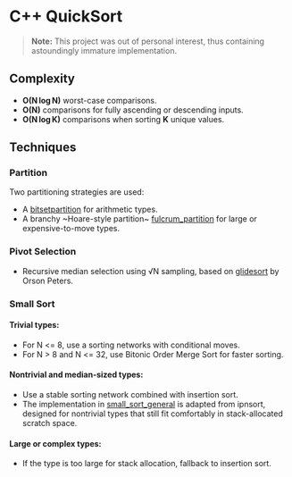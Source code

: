 # C++ QuickSort

> **Note:** This project was out of personal interest, thus containing astoundingly immature implementation.

## Complexity

- **O(N log N)** worst-case comparisons.  
- **O(N)** comparisons for fully ascending or descending inputs.  
- **O(N log K)** comparisons when sorting **K** unique values. 

## Techniques

### Partition

Two partitioning strategies are used:

- A [bitsetpartition](https://github.com/minjaehwang/bitsetsort) for arithmetic types.  
- A branchy ~Hoare-style partition~ [fulcrum_partition](https://github.com/scandum/crumsort?tab=readme-ov-file) for large or expensive-to-move types.  

### Pivot Selection

- Recursive median selection using √N sampling, based on [glidesort](https://github.com/orlp/glidesort) by Orson Peters.

### Small Sort  
#### Trivial types:  

 - For N <= 8,  use a sorting networks with conditional moves.   
 - For N > 8 and N <= 32, use Bitonic Order Merge Sort for faster sorting.

#### Nontrivial and median-sized types:

- Use a stable sorting network combined with insertion sort.
- The implementation in [small_sort_general](https://github.com/Voultapher/sort-research-rs/tree/main/ipnsort) is adapted from ipnsort,  
designed for nontrivial types that still fit comfortably in stack-allocated scratch space.

#### Large or complex types:
- If the type is too large for stack allocation, fallback to insertion sort.

